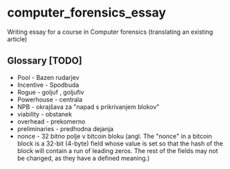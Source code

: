 # computer_forensics_essay
Writing essay for a course in Computer forensics (translating an existing article)

## Glossary [TODO] ##

* Pool - Bazen rudarjev
* Incentive - Spodbuda
* Rogue - goljuf , goljufiv
* Powerhouse - centrala
* NPB - okrajšava za "napad s prikrivanjem blokov"
* viability - obstanek
* overhead - prekomerno
* preliminaries - predhodna dejanja
* nonce - 32 bitno polje v bitcoin bloku (angl. The "nonce" in a bitcoin block is a 32-bit (4-byte) field whose value is set so that the hash of the block will contain a run of leading zeros. The rest of the fields may not be changed, as they have a defined meaning.)
